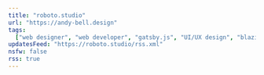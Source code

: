 ```yaml
---
title: "roboto.studio"
url: "https://andy-bell.design"
tags:
  ["web designer", "web developer", "gatsby.js", "UI/UX design", "blazing fast"]
updatesFeed: "https://roboto.studio/rss.xml"
nsfw: false
rss: true
---
```

